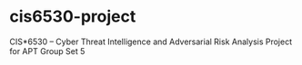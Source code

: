 # cis6530-project
CIS*6530 – Cyber Threat Intelligence and Adversarial Risk Analysis Project for APT Group Set 5
